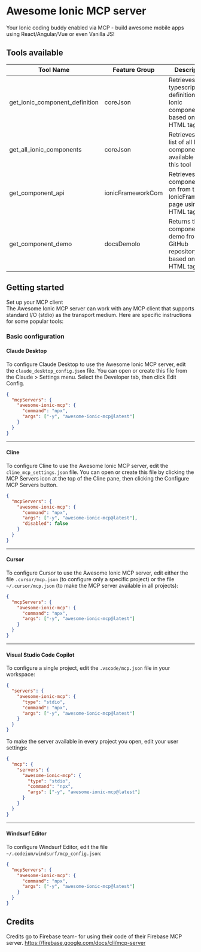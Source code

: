 # Awesome Ionic MCP server
Your Ionic coding buddy enabled via MCP - build awesome mobile apps using React/Angular/Vue or even Vanilla JS!


## Tools available
| Tool Name | Feature Group | Description |
| --------- | ------------- | ----------- |
| get_ionic_component_definition | coreJson | Retrieves the typescript definition of an Ionic component based on its HTML tag. |
| get_all_ionic_components | coreJson | Retrieves the list of all Ionic components available for this tool |
| get_component_api | ionicFrameworkCom | Retrieves the component API on from the IonicFramework page using its HTML tag. |
| get_component_demo | docsDemoIo | Returns the component demo from the GitHub repository based on its HTML tag. |

## Getting started
Set up your MCP client  
The Awesome Ionic MCP server can work with any MCP client that supports standard I/O (stdio) as the transport medium. Here are specific instructions for some popular tools:

### Basic configuration

#### Claude Desktop
To configure Claude Desktop to use the Awesome Ionic MCP server, edit the `claude_desktop_config.json` file. You can open or create this file from the Claude > Settings menu. Select the Developer tab, then click Edit Config.

```json
{
  "mcpServers": {
    "awesome-ionic-mcp": {
      "command": "npx",
      "args": ["-y", "awesome-ionic-mcp@latest"]
    }
  }
}
```

---

#### Cline

To configure Cline to use the Awesome Ionic MCP server, edit the `cline_mcp_settings.json` file. You can open or create this file by clicking the MCP Servers icon at the top of the Cline pane, then clicking the Configure MCP Servers button.

```json
{
  "mcpServers": {
    "awesome-ionic-mcp": {
      "command": "npx",
      "args": ["-y", "awesome-ionic-mcp@latest"],
      "disabled": false
    }
  }
}
```

---

#### Cursor

To configure Cursor to use the Awesome Ionic MCP server, edit either the file `.cursor/mcp.json` (to configure only a specific project) or the file `~/.cursor/mcp.json` (to make the MCP server available in all projects):

```json
{
  "mcpServers": {
    "awesome-ionic-mcp": {
      "command": "npx",
      "args": ["-y", "awesome-ionic-mcp@latest"]
    }
  }
}
```

---

#### Visual Studio Code Copilot

To configure a single project, edit the `.vscode/mcp.json` file in your workspace:

```json
{
  "servers": {
    "awesome-ionic-mcp": {
      "type": "stdio",
      "command": "npx",
      "args": ["-y", "awesome-ionic-mcp@latest"]
    }
  }
}
```

To make the server available in every project you open, edit your user settings:

```json
{
  "mcp": {
    "servers": {
      "awesome-ionic-mcp": {
        "type": "stdio",
        "command": "npx",
        "args": ["-y", "awesome-ionic-mcp@latest"]
      }
    }
  }
}
```

---

#### Windsurf Editor

To configure Windsurf Editor, edit the file `~/.codeium/windsurf/mcp_config.json`:

```json
{
  "mcpServers": {
    "awesome-ionic-mcp": {
      "command": "npx",
      "args": ["-y", "awesome-ionic-mcp@latest"]
    }
  }
}
```

## Credits
Credits go to Firebase team- for using their code of their Firebase MCP server.
https://firebase.google.com/docs/cli/mcp-server
